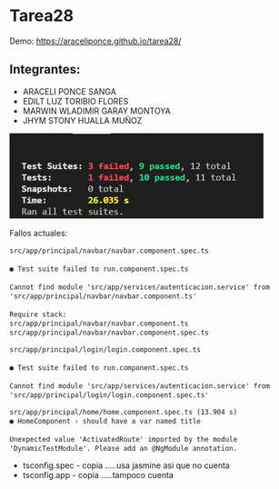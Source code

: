 # Tarea28

Demo: <https://araceliponce.github.io/tarea28/>

## Integrantes:

- ARACELI PONCE SANGA
- EDILT LUZ TORIBIO FLORES
- MARWIN WLADIMIR GARAY MONTOYA
- JHYM STONY HUALLA MUÑOZ

![](./src/assets/jest0.png)

Fallos actuales:

```
src/app/principal/navbar/navbar.component.spec.ts

● Test suite failed to run.component.spec.ts

Cannot find module 'src/app/services/autenticacion.service' from 'src/app/principal/navbar/navbar.component.ts'

Require stack:
src/app/principal/navbar/navbar.component.ts
src/app/principal/navbar/navbar.component.spec.ts
```

```
src/app/principal/login/login.component.spec.ts

● Test suite failed to run.component.spec.ts

Cannot find module 'src/app/services/autenticacion.service' from 'src/app/principal/login/login.component.spec.ts'
```

```
src/app/principal/home/home.component.spec.ts (13.904 s)
● HomeComponent › should have a var named title

Unexpected value 'ActivatedRoute' imported by the module 'DynamicTestModule'. Please add an @NgModule annotation.
```

- tsconfig.spec - copia .....usa jasmine asi que no cuenta
- tsconfig.app - copia .....tampoco cuenta
